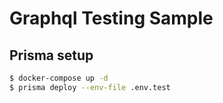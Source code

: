 # Graphql Testing Sample

## Prisma setup

```bash
$ docker-compose up -d
$ prisma deploy --env-file .env.test
```
